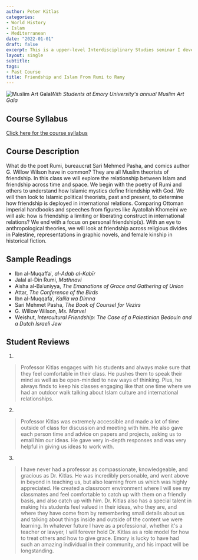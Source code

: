 ```yaml
---
author: Peter Kitlas
categories:
- World History
- Islam
- Mediterranean
date: "2022-01-01"
draft: false
excerpt: This is a upper-level Interdisciplinary Studies seminar I developed and taught at Emory University.
layout: single
subtitle:
tags:
- Past Course
title: Friendship and Islam From Rumi to Ramy
---
```


![Muslim Art Gala](featured.jpg)*With Students at Emory University's annual Muslim Art Gala*

## Course Syllabus

[Click here for the course syllabus](/files/Friendship.pdf)

## Course Description

What do the poet Rumi, bureaucrat Sari Mehmed Pasha, and comics author G. Willow Wilson have in common? They are all Muslim theorists of friendship. In this class we will explore the relationship between Islam and friendship across time and space. We begin with the poetry of Rumi and others to understand how Islamic mystics define friendship with God. We will then look to Islamic political theorists, past and present, to determine how friendship is deployed in international relations. Comparing Ottoman imperial handbooks and speeches from figures like Ayatollah Khomeini we will ask: how is friendship a limiting or liberating construct in international relations? We end with a focus on personal friendship(s). With an eye to anthropological theories, we will look at friendship across religious divides in Palestine, representations in graphic novels, and female kinship in historical fiction.

## Sample Readings

- Ibn al-Muqaffaʿ, *al-Adab al-Kabīr*
- Jalal al-Din Rumi, *Mathnavi*
- Aisha al-Baʿuniyya, *The Emanations of Grace and Gathering of Union*
- Attar, *The Conference of the Birds*
- Ibn al-Muqqafaʿ, *Kalila wa Dimna*
- Sari Mehmet Pasha, *The Book of Counsel for Vezirs*
- G. Willow Wilson, *Ms. Marvel*
- Weishut, *Intercultural Friendship: The Case of a Palestinian Bedouin and a Dutch Israeli Jew*

## Student Reviews

1.
>Professor Kitlas engages with his students and always make sure that they feel comfortable in their class. He pushes them to speak their mind as well as be open-minded to new ways of thinking. Plus, he always finds to keep his classes engaging like that one time where we had an outdoor walk talking about Islam culture and international relationships.

2. 
>Professor Kitlas was extremely accessible and made a lot of time outside of class for discussion and meeting with him. He also gave each person time and advice on papers and projects, asking us to email him our ideas. He gave very in-depth responses and was very helpful in giving us ideas to work with.

3.
>I have never had a professor as compassionate, knowledgeable, and gracious as Dr. Kitlas. He was incredibly personable, and went above in beyond in teaching us, but also learning from us which was highly appreciated. He created a classroom environment where I will see my classmates and feel comfortable to catch up with them on a friendly basis, and also catch up with him. Dr. Kitlas also has a special talent in making his students feel valued in their ideas, who they are, and where they have come from by remembering small details about us and talking about things inside and outside of the content we were learning. In whatever future I have as a professional, whether it's a teacher or lawyer, I will forever hold Dr. Kitlas as a role model for how to treat others and how to give grace. Emory is lucky to have had such an amazing individual in their community, and his impact will be longstanding.

